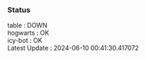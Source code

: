 ### Status


table : DOWN  
hogwarts : OK  
icy-bot : OK  
Latest Update : 2024-06-10 00:41:30.417072
